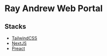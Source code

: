 # Ray Andrew Web Portal

## Stacks

- [TailwindCSS](https://tailwindcss.com/)
- [NextJS](https://nextjs.org/)
- [Preact](https://preactjs.com/)